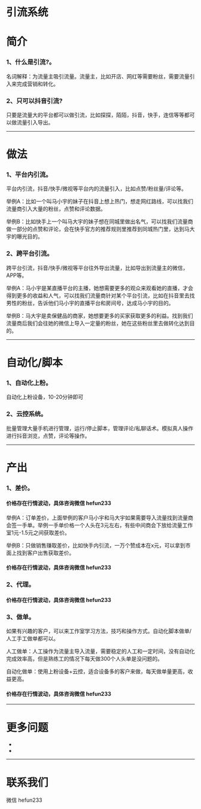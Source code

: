 # 引流系统
 
# 简介
### 1、什么是引流?。 
名词解释：为流量主吸引流量。流量主，比如开店、网红等需要粉丝，需要流量引入来完成营销和转化。  

### 2、只可以抖音引流?
只要是流量大的平台都可以做引流，比如探探，陌陌，抖音，快手，连信等等都可以做流量引入导出。  
 
 ---

# 做法

### 1、平台内引流。 

平台内引流，抖音/快手/微视等平台内的流量引入，比如点赞/粉丝量/评论等。

举例A：比如一个叫马小宇的妹子在抖音上想上热门，想走网红路线，可以找我们流量商引入大量的粉丝，点赞和评论数据。  
  
举例B：比如快手上一个叫马大宇的妹子想在同城里做出名气，可以找我们流量商做一部分的点赞和评论，会在快手官方的推荐规则里推荐到同城热门里，达到马大宇的曝光目的。

### 2、跨平台引流。

跨平台引流，抖音/快手/微视等平台往外导出流量，比如导出到流量主的微信，APP等。

举例A：马小宇是某直播平台的主播，她想需要更多的观众来观看她的直播，才会得到更多的收益和人气，可以找我们流量商针对某个平台引流，比如在抖音里去找男性的粉丝，告诉他们马小宇的直播平台和房间号，达成马小宇的目的。

举例B：马大宇是卖保健品的商家，她想要更多的买家获取更多的利益。找到我们流量商后我们会往她的微信上导入一定量的粉丝，她在这些粉丝里去做转化达到目的。

---

# 自动化/脚本

### 1、自动化上粉。 
自动化上粉设备，10-20分钟即可

### 2、云控系统。
批量管理大量手机进行管理，运行/停止脚本，管理评论/私聊话术。模拟真人操作进行抖音浏览，点赞，评论等操作。

---

# 产出

### 1、差价。 

#### 价格存在行情波动，具体咨询微信 hefun233

举例A：订单差价，上面举例的客户马小宇和马大宇如果需要导入流量找到流量商会签一手单。举例一手单价格一个人头在3元左右，有些中间商会下放给流量工作室1元-1.5元之间获取差价。

举例B：只做销售赚取差价，比如快手内引流，一万个赞成本在x元，可以拿到市面上找到客户出售获取差价。

#### 价格存在行情波动，具体咨询微信 hefun233

### 2、代理。

#### 价格存在行情波动，具体咨询微信 hefun233  

### 3、做单。
如果有兴趣的客户，可以来工作室学习方法，技巧和操作方式。自动化脚本做单/人工手工做单都可以。

人工做单：人工操作为流量主导入流量，需要稳定的人工和一定时间，没有自动化完成效率高，但是熟练工的情况下每天做300个人头单是没问题的。

自动化做单：使用上粉设备+云控，适合设备多的客户来做，每天做单量更高，收益更高。

#### 价格存在行情波动，具体咨询微信 hefun233

---

# 更多问题

- 
- 


---

# 联系我们
微信 hefun233


